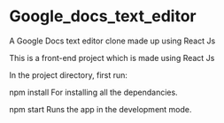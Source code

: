 # Google_docs_text_editor
A Google Docs text editor clone made up using React Js

This is a front-end project which is made using React Js

In the project directory, first run:

npm install
For installing all the dependancies.

npm start
Runs the app in the development mode.

